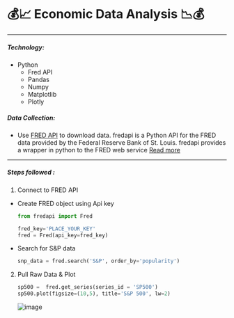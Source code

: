 # :moneybag::chart_with_upwards_trend: Economic Data Analysis :chart_with_downwards_trend::moneybag:

<!-- 
Reff vedio : https://www.youtube.com/watch?v=R67XuYc9NQ4
Data Set : https://www.kaggle.com/code/robikscube/economic-analysis-with-pandas-youtube-tutorial/notebook
-->

---------------------------------------------------

##### Technology:
- Python
  * Fred API <!-- fred_key='40378ef4ec282efb723bf3ac977aa973' -->
  * Pandas
  * Numpy
  * Matplotlib
  * Plotly

##### Data Collection:
  * Use [FRED API](https://pypi.org/project/fredapi/) to download data. 
    fredapi is a Python API for the FRED data provided by the Federal Reserve Bank of St. Louis. fredapi provides a wrapper in python to the FRED web service
    [Read more](https://mortada.net/python-api-for-fred.html)

---------------------------------------------------

##### Steps followed :
1. Connect to FRED API
- Create FRED object using Api key

    ```python
    from fredapi import Fred
    
    fred_key='PLACE_YOUR_KEY'
    fred = Fred(api_key=fred_key)
    ```

- Search for S&P data
    ```python
    snp_data = fred.search('S&P', order_by='popularity')
    ```
    
2. Pull Raw Data & Plot
    ```python
    sp500 =  fred.get_series(series_id = 'SP500')
    sp500.plot(figsize=(10,5), title='S&P 500', lw=2)
    ```   
    ![image](https://github.com/hashinil/python_economy_analysis/assets/33922245/a25ebc15-4489-4d3f-97a2-21d4b0ac819c)

